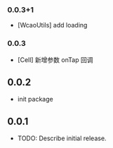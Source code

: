 ### 0.0.3+1

- [WcaoUtils] add loading

### 0.0.3

- [Cell] 新增参数 onTap 回调

## 0.0.2

- init package

## 0.0.1

- TODO: Describe initial release.
